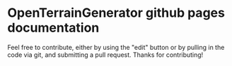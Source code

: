 # OpenTerrainGenerator github pages documentation

Feel free to contribute, either by using the "edit" button or by pulling in the code via git, and submitting a pull request. Thanks for contributing!
